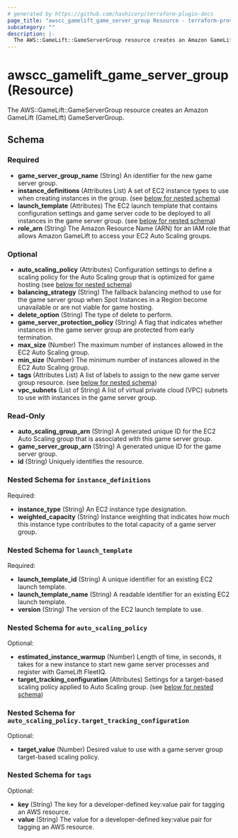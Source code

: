 ```yaml
---
# generated by https://github.com/hashicorp/terraform-plugin-docs
page_title: "awscc_gamelift_game_server_group Resource - terraform-provider-awscc"
subcategory: ""
description: |-
  The AWS::GameLift::GameServerGroup resource creates an Amazon GameLift (GameLift) GameServerGroup.
---
```


# awscc_gamelift_game_server_group (Resource)

The AWS::GameLift::GameServerGroup resource creates an Amazon GameLift (GameLift) GameServerGroup.



<!-- schema generated by tfplugindocs -->
## Schema

### Required

- **game_server_group_name** (String) An identifier for the new game server group.
- **instance_definitions** (Attributes List) A set of EC2 instance types to use when creating instances in the group. (see [below for nested schema](#nestedatt--instance_definitions))
- **launch_template** (Attributes) The EC2 launch template that contains configuration settings and game server code to be deployed to all instances in the game server group. (see [below for nested schema](#nestedatt--launch_template))
- **role_arn** (String) The Amazon Resource Name (ARN) for an IAM role that allows Amazon GameLift to access your EC2 Auto Scaling groups.

### Optional

- **auto_scaling_policy** (Attributes) Configuration settings to define a scaling policy for the Auto Scaling group that is optimized for game hosting (see [below for nested schema](#nestedatt--auto_scaling_policy))
- **balancing_strategy** (String) The fallback balancing method to use for the game server group when Spot Instances in a Region become unavailable or are not viable for game hosting.
- **delete_option** (String) The type of delete to perform.
- **game_server_protection_policy** (String) A flag that indicates whether instances in the game server group are protected from early termination.
- **max_size** (Number) The maximum number of instances allowed in the EC2 Auto Scaling group.
- **min_size** (Number) The minimum number of instances allowed in the EC2 Auto Scaling group.
- **tags** (Attributes List) A list of labels to assign to the new game server group resource. (see [below for nested schema](#nestedatt--tags))
- **vpc_subnets** (List of String) A list of virtual private cloud (VPC) subnets to use with instances in the game server group.

### Read-Only

- **auto_scaling_group_arn** (String) A generated unique ID for the EC2 Auto Scaling group that is associated with this game server group.
- **game_server_group_arn** (String) A generated unique ID for the game server group.
- **id** (String) Uniquely identifies the resource.

<a id="nestedatt--instance_definitions"></a>
### Nested Schema for `instance_definitions`

Required:

- **instance_type** (String) An EC2 instance type designation.
- **weighted_capacity** (String) Instance weighting that indicates how much this instance type contributes to the total capacity of a game server group.


<a id="nestedatt--launch_template"></a>
### Nested Schema for `launch_template`

Required:

- **launch_template_id** (String) A unique identifier for an existing EC2 launch template.
- **launch_template_name** (String) A readable identifier for an existing EC2 launch template.
- **version** (String) The version of the EC2 launch template to use.


<a id="nestedatt--auto_scaling_policy"></a>
### Nested Schema for `auto_scaling_policy`

Optional:

- **estimated_instance_warmup** (Number) Length of time, in seconds, it takes for a new instance to start new game server processes and register with GameLift FleetIQ.
- **target_tracking_configuration** (Attributes) Settings for a target-based scaling policy applied to Auto Scaling group. (see [below for nested schema](#nestedatt--auto_scaling_policy--target_tracking_configuration))

<a id="nestedatt--auto_scaling_policy--target_tracking_configuration"></a>
### Nested Schema for `auto_scaling_policy.target_tracking_configuration`

Optional:

- **target_value** (Number) Desired value to use with a game server group target-based scaling policy.



<a id="nestedatt--tags"></a>
### Nested Schema for `tags`

Optional:

- **key** (String) The key for a developer-defined key:value pair for tagging an AWS resource.
- **value** (String) The value for a developer-defined key:value pair for tagging an AWS resource.


